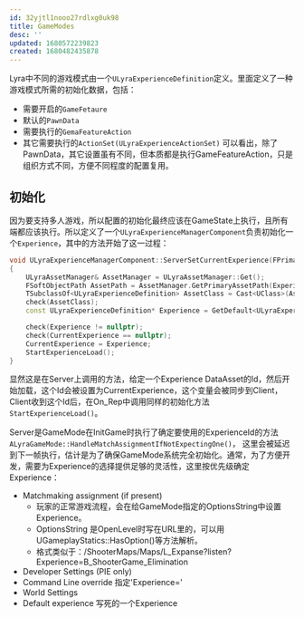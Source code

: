 ```yaml
---
id: 32yjtl1nooo27rdlxg0uk98
title: GameModes
desc: ''
updated: 1680572239823
created: 1680482435878
---
```


Lyra中不同的游戏模式由一个`ULyraExperienceDefinition`定义。里面定义了一种游戏模式所需的初始化数据，包括：
- 需要开启的`GameFetaure`
- 默认的`PawnData`
- 需要执行的`GemaFeatureAction`
- 其它需要执行的`ActionSet(ULyraExperienceActionSet)`
可以看出，除了PawnData，其它设置虽有不同，但本质都是执行GameFeatureAction，只是组织方式不同，方便不同程度的配置复用。

## 初始化
因为要支持多人游戏，所以配置的初始化最终应该在GameState上执行，且所有端都应该执行。所以定义了一个`ULyraExperienceManagerComponent`负责初始化一个`Experience`，其中的方法开始了这一过程：
```c++
void ULyraExperienceManagerComponent::ServerSetCurrentExperience(FPrimaryAssetId ExperienceId)
{
	ULyraAssetManager& AssetManager = ULyraAssetManager::Get();
	FSoftObjectPath AssetPath = AssetManager.GetPrimaryAssetPath(ExperienceId);
	TSubclassOf<ULyraExperienceDefinition> AssetClass = Cast<UClass>(AssetPath.TryLoad());
	check(AssetClass);
	const ULyraExperienceDefinition* Experience = GetDefault<ULyraExperienceDefinition>(AssetClass);

	check(Experience != nullptr);
	check(CurrentExperience == nullptr);
	CurrentExperience = Experience;
	StartExperienceLoad();
}
```
显然这是在Server上调用的方法，给定一个Experience DataAsset的Id，然后开始加载，这个Id会被设置为CurrentExperience，这个变量会被同步到Client，Client收到这个Id后，在On_Rep中调用同样的初始化方法`StartExperienceLoad()`。

Server是GameMode在InitGame时执行了确定要使用的ExperienceId的方法`ALyraGameMode::HandleMatchAssignmentIfNotExpectingOne()`， 这里会被延迟到下一帧执行，估计是为了确保GameMode系统完全初始化。通常，为了方便开发，需要为Experience的选择提供足够的灵活性，这里按优先级确定Experience：
- Matchmaking assignment (if present)
  - 玩家的正常游戏流程，会在给GameMode指定的OptionsString中设置Experience。
  - OptionsString 是OpenLevel时写在URL里的，可以用UGameplayStatics::HasOption()等方法解析。
  - 格式类似于：/ShooterMaps/Maps/L_Expanse?listen?Experience=B_ShooterGame_Elimination
- Developer Settings (PIE only)
- Command Line override 指定'Experience='
- World Settings 
- Default experience 写死的一个Experience
